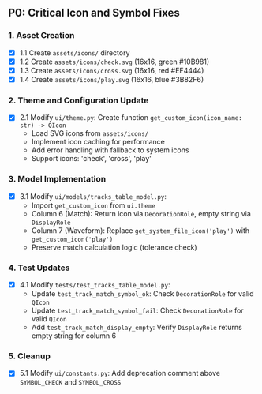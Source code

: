 ## P0: Critical Icon and Symbol Fixes

### 1. Asset Creation
- [x] 1.1 Create `assets/icons/` directory
- [x] 1.2 Create `assets/icons/check.svg` (16x16, green #10B981)
- [x] 1.3 Create `assets/icons/cross.svg` (16x16, red #EF4444)
- [x] 1.4 Create `assets/icons/play.svg` (16x16, blue #3B82F6)

### 2. Theme and Configuration Update
- [x] 2.1 Modify `ui/theme.py`: Create function `get_custom_icon(icon_name: str) -> QIcon`
  - Load SVG icons from `assets/icons/`
  - Implement icon caching for performance
  - Add error handling with fallback to system icons
  - Support icons: 'check', 'cross', 'play'

### 3. Model Implementation
- [x] 3.1 Modify `ui/models/tracks_table_model.py`:
  - Import `get_custom_icon` from `ui.theme`
  - Column 6 (Match): Return icon via `DecorationRole`, empty string via `DisplayRole`
  - Column 7 (Waveform): Replace `get_system_file_icon('play')` with `get_custom_icon('play')`
  - Preserve match calculation logic (tolerance check)

### 4. Test Updates
- [x] 4.1 Modify `tests/test_tracks_table_model.py`:
  - Update `test_track_match_symbol_ok`: Check `DecorationRole` for valid `QIcon`
  - Update `test_track_match_symbol_fail`: Check `DecorationRole` for valid `QIcon`
  - Add `test_track_match_display_empty`: Verify `DisplayRole` returns empty string for column 6

### 5. Cleanup
- [x] 5.1 Modify `ui/constants.py`: Add deprecation comment above `SYMBOL_CHECK` and `SYMBOL_CROSS`